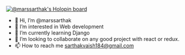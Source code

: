 [![@marssarthak's Holopin board](https://holopin.io/api/user/board?user=marssarthak)](https://holopin.io/@marssarthak)

- 👋 Hi, I’m @marssarthak
- 👀 I’m interested in Web development
- 🌱 I’m currently learning Django
- 💞️ I’m looking to collaborate on any good project with react or redux.
- 📫 How to reach me sarthakvaish184@gmail.com

<!---
marssarthak/marssarthak is a ✨ special ✨ repository because its `README.md` (this file) appears on your GitHub profile.
You can click the Preview link to take a look at your changes.
--->
